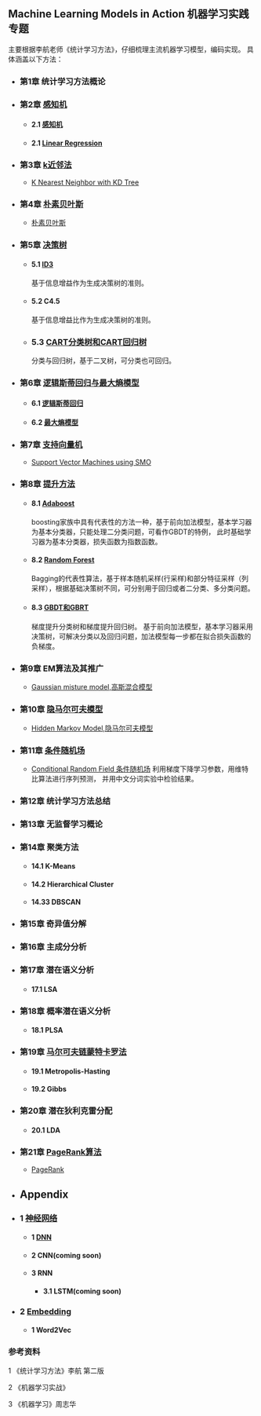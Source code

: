 ## Machine Learning Models in Action  机器学习实践专题


主要根据李航老师《统计学习方法》，仔细梳理主流机器学习模型，编码实现。
具体涵盖以下方法：

- ### 第1章 统计学习方法概论

- ### 第2章 [感知机]()

    - #### 2.1 [感知机](https://github.com/bannima/MachineLearninginAction/blob/master/linear_model/perceptron.py)

    - #### 2.1 [Linear Regression]()


- ### 第3章 [k近邻法]()

     - [K Nearest Neighbor with KD Tree](https://github.com/bannima/MachineLearninginAction/tree/master/neighbors)

- ### 第4章 [朴素贝叶斯]()

     - [朴素贝叶斯](https://github.com/bannima/MachineLearninginAction/tree/master/bayes)


- ### 第5章 [决策树]()

    - #### 5.1 [ID3](https://github.com/bannima/MachineLearninginAction/blob/master/tree/tree.py)

        基于信息增益作为生成决策树的准则。

    - #### 5.2 C4.5

        基于信息增益比作为生成决策树的准则。

    - ### 5.3 [CART分类树和CART回归树](https://github.com/bannima/MachineLearninginAction/blob/master/tree/tree.py)

        分类与回归树，基于二叉树，可分类也可回归。

- ### 第6章 [逻辑斯蒂回归与最大熵模型]()

    - #### 6.1  [逻辑斯蒂回归](https://github.com/bannima/MachineLearninginAction/blob/master/linear_model/regression.py)

    - #### 6.2 [最大熵模型](https://github.com/bannima/MachineLearninginAction/blob/master/linear_model/maximum_entropy.py)

- ### 第7章 [支持向量机]()
    - [Support Vector Machines using SMO](https://github.com/bannima/MachineLearninginAction/tree/master/svm)
    
- ### 第8章 [提升方法]()

    - #### 8.1 [Adaboost](https://github.com/bannima/MachineLearninginAction/blob/master/ensemble/boosting.py)

        boosting家族中具有代表性的方法一种，基于前向加法模型，基本学习器为基本分类器，只能处理二分类问题，可看作GBDT的特例，
此时基础学习器为基本分类器，损失函数为指数函数。

    - #### 8.2 [Random Forest](https://github.com/bannima/MachineLearninginAction/blob/master/ensemble/bagging.py)

        Bagging的代表性算法，基于样本随机采样(行采样)和部分特征采样（列采样），根据基础决策树不同，可分别用于回归或者二分类、多分类问题。

    - #### 8.3 [GBDT和GBRT](https://github.com/bannima/MachineLearninginAction/blob/master/ensemble/gradient_boosting.py)
        梯度提升分类树和梯度提升回归树。
基于前向加法模型，基本学习器采用决策树，可解决分类以及回归问题，加法模型每一步都在拟合损失函数的负梯度。


- ### 第9章 EM算法及其推广

    - [Gaussian misture model,高斯混合模型]()


- ### 第10章 [隐马尔可夫模型]()

    - [Hidden Markov Model,隐马尔可夫模型](https://github.com/bannima/MachineLearninginAction/tree/master/hmm)


- ### 第11章 [条件随机场]()
    - [Conditional Random Field 条件随机场](https://github.com/bannima/MachineLearninginAction/tree/master/crf)
       利用梯度下降学习参数，用维特比算法进行序列预测，
并用中文分词实验中检验结果。

- ### 第12章 统计学习方法总结

- ### 第13章 无监督学习概论

- ### 第14章 聚类方法

    - #### 14.1 K-Means

    - #### 14.2 Hierarchical Cluster

    - #### 14.33 DBSCAN


- ### 第15章 奇异值分解


- ### 第16章 主成分分析

- ### 第17章 潜在语义分析
    - #### 17.1 LSA

- ### 第18章 概率潜在语义分析

    - #### 18.1 PLSA


- ### 第19章 [马尔可夫链蒙特卡罗法](https://github.com/bannima/MachineLearninginAction/tree/master/sampling/test)

    - #### 19.1 Metropolis-Hasting

    - #### 19.2 Gibbs

- ### 第20章 潜在狄利克雷分配

    - #### 20.1 LDA

- ### 第21章 [PageRank算法]()

    - [PageRank](https://github.com/bannima/MachineLearninginAction/blob/master/pagerank/page_rank.py)

- ## Appendix

- ###  1 [神经网络](https://github.com/bannima/MachineLearninginAction/tree/master/neural_networks)
    - #### 1 [DNN](https://github.com/bannima/MachineLearninginAction/blob/master/neural_networks/dnn.py)

    - #### 2 CNN(coming soon)

    - #### 3 RNN

        - #### 3.1 LSTM(coming soon)

- ### 2 [Embedding]()

    - #### 1 Word2Vec


### 参考资料

1 《统计学习方法》李航 第二版

2 《机器学习实战》

3 《机器学习》周志华

